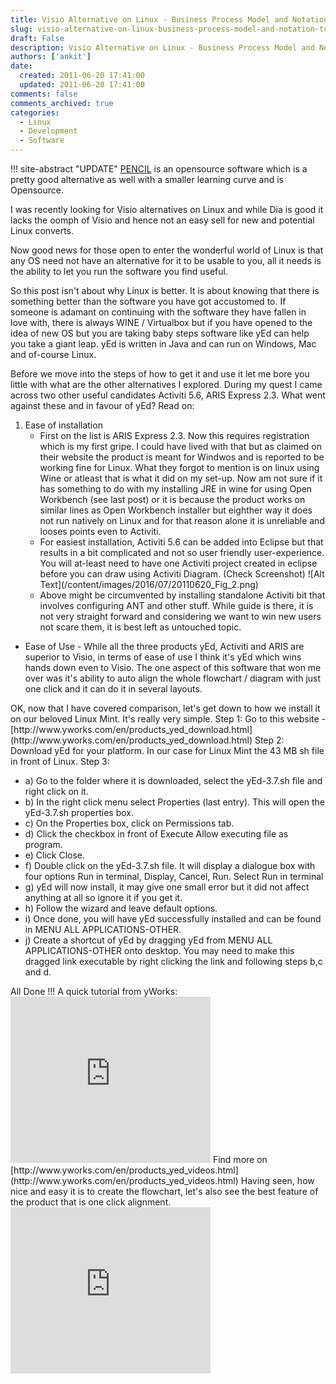 ```yaml
---
title: Visio Alternative on Linux - Business Process Model and Notation Tool
slug: visio-alternative-on-linux-business-process-model-and-notation-tool
draft: False
description: Visio Alternative on Linux - Business Process Model and Notation Tool
authors: ['ankit']
date: 
  created: 2011-06-20 17:41:00
  updated: 2011-06-20 17:41:00
comments: false
comments_archived: true
categories:
  - Linux
  - Development
  - Software
---
```

!!! site-abstract "UPDATE"
    [PENCIL](http://pencil.evolus.vn/) is an opensource software which is a pretty good alternative as well with a smaller learning curve and is Opensource.

<!-- more -->

I was recently looking for Visio alternatives on Linux and while Dia is good it lacks the oomph of Visio and hence not an easy sell for new and potential Linux converts.

Now good news for those open to enter the wonderful world of Linux is that any OS need not have an alternative for it to be usable to you, all it needs is the ability to let you run the software you find useful.

So this post isn't about why Linux is better. It is about knowing that there is something better than the software you have got accustomed to. If someone is adamant on continuing with the software they have fallen in love with, there is always WINE / Virtualbox but if you have opened to the idea of new OS but you are taking baby steps software like yEd can help you take a giant leap. yEd is written in Java and can run on Windows, Mac and of-course Linux.

Before we move into the steps of how to get it and use it let me bore you little with what are the other alternatives I explored.
During my quest I came across two other useful candidates Activiti 5.6, ARIS Express 2.3. What went against these and in favour of yEd? Read on:
<ol>
<li>
Ease of installation
<ul>
<li>
First on the list is ARIS Express 2.3. Now this requires registration which is my first gripe. I could have lived with that but as claimed on their website the product is meant for Windwos and is reported to be working fine for Linux. What they forgot to mention is on linux using Wine or atleast that is what it did on my set-up. Now am not sure if it has something to do with my installing JRE in wine for using Open Workbench (see last post) or it is because the product works on similar lines as Open Workbench installer but eighther way it does not run natively on Linux and for that reason alone it is unreliable and looses points even to Activiti.
</li>
<li>
For easiest installation, Activiti 5.6 can be added into Eclipse but that results in a bit complicated and not so user friendly user-experience. You will at-least need to have one Activiti project created in eclipse before you can draw using Activiti Diagram. (Check Screenshot)
  ![Alt Text](/content/images/2016/07/20110620_Fig_2.png)
</li>
<li>
Above might be circumvented by installing standalone Activiti bit that involves configuring ANT and other stuff. While guide is there, it is not very straight forward and considering we want to win new users not scare them, it is best left as untouched topic.
</li>
</ul>
</li>
</ol>
<ul>
<li>Ease of Use - While all the three products yEd, Activiti and ARIS are superior to Visio, in terms of ease of use I think it's yEd which wins hands down even to Visio. The one aspect of this software that won me over was it's ability to auto align the whole flowchart / diagram with just one click and it can do it in several layouts.</li>
</ul>
OK, now that I have covered comparison, let's get down to how we install it on our beloved Linux Mint. It's really very simple.
Step 1: Go to this website - [http://www.yworks.com/en/products_yed_download.html](http://www.yworks.com/en/products_yed_download.html)
Step 2: Download yEd for your platform. In our case for Linux Mint the 43 MB sh file in front of Linux.
Step 3:
<ul>
<li>a) Go to the folder where it is downloaded, select the yEd-3.7.sh file and right click on it.</li>
<li>b) In the right click menu select Properties (last entry). This will open the yEd-3.7.sh properties box.</li>
<li>c) On the Properties box, click on Permissions tab.</li>
<li>d) Click the checkbox in front of Execute Allow executing file as program.</li>
<li>e) Click Close.</li>
<li>f) Double click on the  yEd-3.7.sh file. It will display a dialogue box with four options Run in terminal, Display, Cancel, Run. Select Run in terminal</li>
<li>g) yEd will now install, it may give one small error but it did not affect anything at all so ignore it if you get it.</li>
<li>h) Follow the wizard and leave default options.</li>
<li>i) Once done, you will have yEd successfully installed and can be found in MENU ALL APPLICATIONS-OTHER.</li>
<li>j) Create a shortcut of yEd by dragging yEd from MENU ALL APPLICATIONS-OTHER onto desktop. You may need to make this dragged link executable by right clicking the link and following steps b,c and d.</li>
</ul>
All Done !!!
A quick tutorial from yWorks:
<iframe width="320" height="266" src="https://www.youtube.com/embed/ujMhxPJnJCw" frameborder="0" allowfullscreen></iframe>
Find more on [http://www.yworks.com/en/products_yed_videos.html](http://www.yworks.com/en/products_yed_videos.html)
Having seen, how nice and easy it is to create the flowchart, let's also see the best feature of the product that is one click alignment.
<iframe width="320" height="266" src="https://www.youtube.com/embed/eTasbZ1QRK4" frameborder="0" allowfullscreen></iframe>
